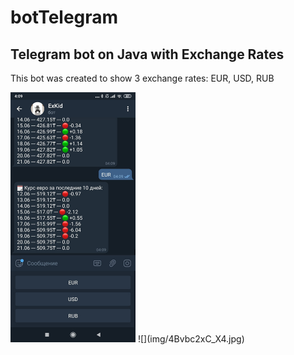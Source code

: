 # botTelegram
<h2>Telegram bot on Java with Exchange Rates</h2>
<p>This bot was created to show 3 exchange rates: EUR, USD, RUB</p>
<img src="img/4Bvbc2xC_X4.jpg" width="200" />
![](img/4Bvbc2xC_X4.jpg)
